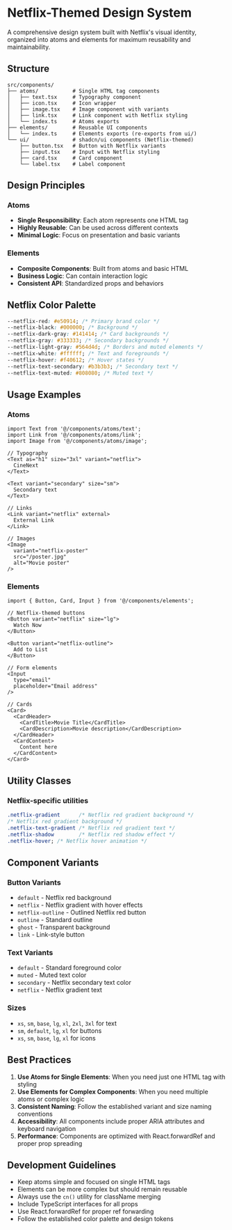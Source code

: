 # Netflix-Themed Design System

A comprehensive design system built with Netflix's visual identity, organized into atoms and elements for maximum reusability and maintainability.

## Structure

```
src/components/
├── atoms/           # Single HTML tag components
│   ├── text.tsx     # Typography component
│   ├── icon.tsx     # Icon wrapper
│   ├── image.tsx    # Image component with variants
│   ├── link.tsx     # Link component with Netflix styling
│   └── index.ts     # Atoms exports
├── elements/        # Reusable UI components
│   └── index.ts     # Elements exports (re-exports from ui/)
└── ui/              # shadcn/ui components (Netflix-themed)
    ├── button.tsx   # Button with Netflix variants
    ├── input.tsx    # Input with Netflix styling
    ├── card.tsx     # Card component
    └── label.tsx    # Label component
```

## Design Principles

### Atoms

- **Single Responsibility**: Each atom represents one HTML tag
- **Highly Reusable**: Can be used across different contexts
- **Minimal Logic**: Focus on presentation and basic variants

### Elements

- **Composite Components**: Built from atoms and basic HTML
- **Business Logic**: Can contain interaction logic
- **Consistent API**: Standardized props and behaviors

## Netflix Color Palette

```css
--netflix-red: #e50914; /* Primary brand color */
--netflix-black: #000000; /* Background */
--netflix-dark-gray: #141414; /* Card backgrounds */
--netflix-gray: #333333; /* Secondary backgrounds */
--netflix-light-gray: #564d4d; /* Borders and muted elements */
--netflix-white: #ffffff; /* Text and foregrounds */
--netflix-hover: #f40612; /* Hover states */
--netflix-text-secondary: #b3b3b3; /* Secondary text */
--netflix-text-muted: #808080; /* Muted text */
```

## Usage Examples

### Atoms

```tsx
import Text from '@/components/atoms/text';
import Link from '@/components/atoms/link';
import Image from '@/components/atoms/image';

// Typography
<Text as="h1" size="3xl" variant="netflix">
  CineNext
</Text>

<Text variant="secondary" size="sm">
  Secondary text
</Text>

// Links
<Link variant="netflix" external>
  External Link
</Link>

// Images
<Image
  variant="netflix-poster"
  src="/poster.jpg"
  alt="Movie poster"
/>
```

### Elements

```tsx
import { Button, Card, Input } from '@/components/elements';

// Netflix-themed buttons
<Button variant="netflix" size="lg">
  Watch Now
</Button>

<Button variant="netflix-outline">
  Add to List
</Button>

// Form elements
<Input
  type="email"
  placeholder="Email address"
/>

// Cards
<Card>
  <CardHeader>
    <CardTitle>Movie Title</CardTitle>
    <CardDescription>Movie description</CardDescription>
  </CardHeader>
  <CardContent>
    Content here
  </CardContent>
</Card>
```

## Utility Classes

### Netflix-specific utilities

```css
.netflix-gradient      /* Netflix red gradient background */
/* Netflix red gradient background */
.netflix-text-gradient /* Netflix red gradient text */
.netflix-shadow        /* Netflix red shadow effect */
.netflix-hover; /* Netflix hover animation */
```

## Component Variants

### Button Variants

- `default` - Netflix red background
- `netflix` - Netflix gradient with hover effects
- `netflix-outline` - Outlined Netflix red button
- `outline` - Standard outline
- `ghost` - Transparent background
- `link` - Link-style button

### Text Variants

- `default` - Standard foreground color
- `muted` - Muted text color
- `secondary` - Netflix secondary text color
- `netflix` - Netflix gradient text

### Sizes

- `xs`, `sm`, `base`, `lg`, `xl`, `2xl`, `3xl` for text
- `sm`, `default`, `lg`, `xl` for buttons
- `xs`, `sm`, `base`, `lg`, `xl` for icons

## Best Practices

1. **Use Atoms for Single Elements**: When you need just one HTML tag with styling
2. **Use Elements for Complex Components**: When you need multiple atoms or complex logic
3. **Consistent Naming**: Follow the established variant and size naming conventions
4. **Accessibility**: All components include proper ARIA attributes and keyboard navigation
5. **Performance**: Components are optimized with React.forwardRef and proper prop spreading

## Development Guidelines

- Keep atoms simple and focused on single HTML tags
- Elements can be more complex but should remain reusable
- Always use the `cn()` utility for className merging
- Include TypeScript interfaces for all props
- Use React.forwardRef for proper ref forwarding
- Follow the established color palette and design tokens
